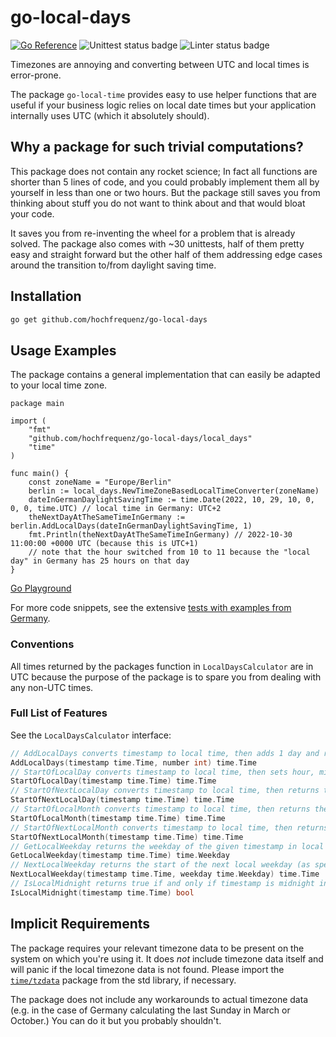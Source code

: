 # go-local-days

[![Go Reference](https://pkg.go.dev/badge/github.com/hochfrequenz/go-local-days.svg)](https://pkg.go.dev/github.com/hochfrequenz/go-local-days)
![Unittest status badge](https://github.com/hochfrequenz/go-local-days/workflows/Unittests/badge.svg)
![Linter status badge](https://github.com/hochfrequenz/go-local-days/workflows/golangci-lint/badge.svg)

Timezones are annoying and converting between UTC and local times is error-prone.

The package `go-local-time` provides easy to use helper functions that are useful if your business logic relies on local date times but your application internally uses UTC (which it absolutely should).

## Why a package for such trivial computations?
This package does not contain any rocket science; In fact all functions are shorter than 5 lines of code, and you could probably implement them all by yourself in less than one or two hours.
But the package still saves you from thinking about stuff you do not want to think about and that would bloat your code.

It saves you from re-inventing the wheel for a problem that is already solved.
The package also comes with ~30 unittests, half of them pretty easy and straight forward but the other half of them addressing edge cases around the transition to/from daylight saving time.

## Installation

```bash
go get github.com/hochfrequenz/go-local-days
```

## Usage Examples

The package contains a general implementation that can easily be adapted to your local time zone.

```
package main

import (
	"fmt"
	"github.com/hochfrequenz/go-local-days/local_days"
	"time"
)

func main() {
	const zoneName = "Europe/Berlin"
	berlin := local_days.NewTimeZoneBasedLocalTimeConverter(zoneName)
	dateInGermanDaylightSavingTime := time.Date(2022, 10, 29, 10, 0, 0, 0, time.UTC) // local time in Germany: UTC+2
	theNextDayAtTheSameTimeInGermany := berlin.AddLocalDays(dateInGermanDaylightSavingTime, 1)
	fmt.Println(theNextDayAtTheSameTimeInGermany) // 2022-10-30 11:00:00 +0000 UTC (because this is UTC+1)
	// note that the hour switched from 10 to 11 because the "local day" in Germany has 25 hours on that day
}
```
[Go Playground](https://play.golang.com/p/JPlItKzIpK7)

For more code snippets, see the extensive [tests with examples from Germany](germany/germany_test.go).

### Conventions

All times returned by the packages function in `LocalDaysCalculator` are in UTC because the purpose of the package is to spare you from dealing with any non-UTC times.

### Full List of Features

See the `LocalDaysCalculator` interface:

```go
// AddLocalDays converts timestamp to local time, then adds 1 day and returns UTC. This will effectively add 24h on 363 out of 365 cases. But on the days on which the calendar switches from Daylight saving time (DST) to "normal" time or vice versa it might add 25 or 23 hours.
AddLocalDays(timestamp time.Time, number int) time.Time
// StartOfLocalDay converts timestamp to local time, then sets hour, minute and seconds to 0 and returns as UTC. The return value is always <= the given timestamp.
StartOfLocalDay(timestamp time.Time) time.Time
// StartOfNextLocalDay converts timestamp to local time, then returns the next start of local day (midnight, 00:00am local time) as UTC. The return value is always > the given timestamp.
StartOfNextLocalDay(timestamp time.Time) time.Time
// StartOfLocalMonth converts timestamp to local time, then returns the start of the local month (day, hours, minutes, seconds=0) as UTC. The return value is always <= the given timestamp.
StartOfLocalMonth(timestamp time.Time) time.Time
// StartOfNextLocalMonth converts timestamp to local time, then returns the start of the next local month (day, hours, minutes, seconds=0) as UTC. The return value is always > the given timestamp.
StartOfNextLocalMonth(timestamp time.Time) time.Time
// GetLocalWeekday returns the weekday of the given timestamp in local timezone.
GetLocalWeekday(timestamp time.Time) time.Weekday
// NextLocalWeekday returns the start of the next local weekday (as specified) in UTC. The result always > than the given timestamp. It might be up to 7 days later than the given timestamp. If e.g. providing a tuesday and requesting the next tuesday, the result will be the timestamp + 7 Local days
NextLocalWeekday(timestamp time.Time, weekday time.Weekday) time.Time
// IsLocalMidnight returns true if and only if timestamp is midnight in local time
IsLocalMidnight(timestamp time.Time) bool
```

## Implicit Requirements

The package requires your relevant timezone data to be present on the system on which you're using it.
It does _not_ include timezone data itself and will panic if the local timezone data is not found.
Please import the [`time/tzdata`](https://pkg.go.dev/time/tzdata) package from the std library, if necessary.

The package does not include any workarounds to actual timezone data (e.g. in the case of Germany calculating the last Sunday in March or October.)
You can do it but you probably shouldn't.
